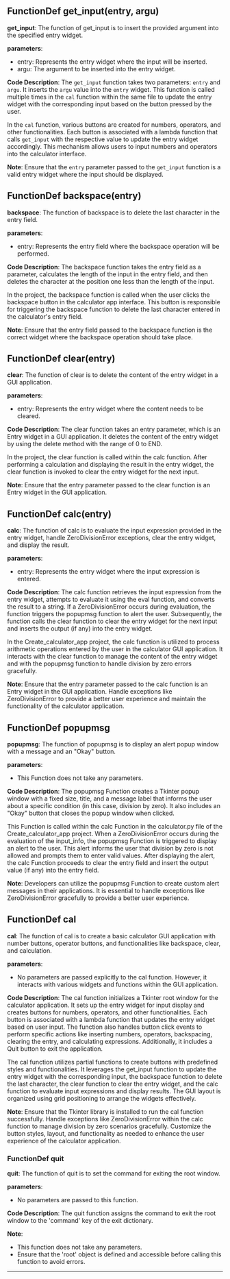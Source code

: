 ## FunctionDef get_input(entry, argu)
**get_input**: The function of get_input is to insert the provided argument into the specified entry widget.

**parameters**:
- entry: Represents the entry widget where the input will be inserted.
- argu: The argument to be inserted into the entry widget.

**Code Description**:
The `get_input` function takes two parameters: `entry` and `argu`. It inserts the `argu` value into the `entry` widget. This function is called multiple times in the `cal` function within the same file to update the entry widget with the corresponding input based on the button pressed by the user.

In the `cal` function, various buttons are created for numbers, operators, and other functionalities. Each button is associated with a lambda function that calls `get_input` with the respective value to update the entry widget accordingly. This mechanism allows users to input numbers and operators into the calculator interface.

**Note**:
Ensure that the `entry` parameter passed to the `get_input` function is a valid entry widget where the input should be displayed.
## FunctionDef backspace(entry)
**backspace**: The function of backspace is to delete the last character in the entry field.

**parameters**:
- entry: Represents the entry field where the backspace operation will be performed.

**Code Description**:
The backspace function takes the entry field as a parameter, calculates the length of the input in the entry field, and then deletes the character at the position one less than the length of the input.

In the project, the backspace function is called when the user clicks the backspace button in the calculator app interface. This button is responsible for triggering the backspace function to delete the last character entered in the calculator's entry field.

**Note**:
Ensure that the entry field passed to the backspace function is the correct widget where the backspace operation should take place.
## FunctionDef clear(entry)
**clear**: The function of clear is to delete the content of the entry widget in a GUI application.

**parameters**:
- entry: Represents the entry widget where the content needs to be cleared.

**Code Description**:
The clear function takes an entry parameter, which is an Entry widget in a GUI application. It deletes the content of the entry widget by using the delete method with the range of 0 to END.

In the project, the clear function is called within the calc function. After performing a calculation and displaying the result in the entry widget, the clear function is invoked to clear the entry widget for the next input.

**Note**:
Ensure that the entry parameter passed to the clear function is an Entry widget in the GUI application.
## FunctionDef calc(entry)
**calc**: The function of calc is to evaluate the input expression provided in the entry widget, handle ZeroDivisionError exceptions, clear the entry widget, and display the result.

**parameters**:
- entry: Represents the entry widget where the input expression is entered.

**Code Description**:
The calc function retrieves the input expression from the entry widget, attempts to evaluate it using the eval function, and converts the result to a string. If a ZeroDivisionError occurs during evaluation, the function triggers the popupmsg function to alert the user. Subsequently, the function calls the clear function to clear the entry widget for the next input and inserts the output (if any) into the entry widget.

In the Create_calculator_app project, the calc function is utilized to process arithmetic operations entered by the user in the calculator GUI application. It interacts with the clear function to manage the content of the entry widget and with the popupmsg function to handle division by zero errors gracefully.

**Note**:
Ensure that the entry parameter passed to the calc function is an Entry widget in the GUI application. Handle exceptions like ZeroDivisionError to provide a better user experience and maintain the functionality of the calculator application.
## FunctionDef popupmsg
**popupmsg**: The function of popupmsg is to display an alert popup window with a message and an "Okay" button.

**parameters**: 
- This Function does not take any parameters.

**Code Description**: 
The popupmsg Function creates a Tkinter popup window with a fixed size, title, and a message label that informs the user about a specific condition (in this case, division by zero). It also includes an "Okay" button that closes the popup window when clicked.

This Function is called within the calc Function in the calculator.py file of the Create_calculator_app project. When a ZeroDivisionError occurs during the evaluation of the input_info, the popupmsg Function is triggered to display an alert to the user. This alert informs the user that division by zero is not allowed and prompts them to enter valid values. After displaying the alert, the calc Function proceeds to clear the entry field and insert the output value (if any) into the entry field.

**Note**: 
Developers can utilize the popupmsg Function to create custom alert messages in their applications. It is essential to handle exceptions like ZeroDivisionError gracefully to provide a better user experience.
## FunctionDef cal
**cal**: The function of cal is to create a basic calculator GUI application with number buttons, operator buttons, and functionalities like backspace, clear, and calculation.

**parameters**:
- No parameters are passed explicitly to the cal function. However, it interacts with various widgets and functions within the GUI application.

**Code Description**:
The cal function initializes a Tkinter root window for the calculator application. It sets up the entry widget for input display and creates buttons for numbers, operators, and other functionalities. Each button is associated with a lambda function that updates the entry widget based on user input. The function also handles button click events to perform specific actions like inserting numbers, operators, backspacing, clearing the entry, and calculating expressions. Additionally, it includes a Quit button to exit the application.

The cal function utilizes partial functions to create buttons with predefined styles and functionalities. It leverages the get_input function to update the entry widget with the corresponding input, the backspace function to delete the last character, the clear function to clear the entry widget, and the calc function to evaluate input expressions and display results. The GUI layout is organized using grid positioning to arrange the widgets effectively.

**Note**:
Ensure that the Tkinter library is installed to run the cal function successfully. Handle exceptions like ZeroDivisionError within the calc function to manage division by zero scenarios gracefully. Customize the button styles, layout, and functionality as needed to enhance the user experience of the calculator application.
### FunctionDef quit
**quit**: The function of quit is to set the command for exiting the root window.

**parameters**: 
- No parameters are passed to this function.

**Code Description**: 
The quit function assigns the command to exit the root window to the 'command' key of the exit dictionary.

**Note**: 
- This function does not take any parameters.
- Ensure that the 'root' object is defined and accessible before calling this function to avoid errors.
***
